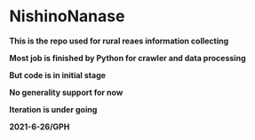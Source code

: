 # NishinoNanase
**This is the repo used for rural reaes information collecting**

**Most job is finished by Python for crawler and data processing**

**But code is in initial stage**

**No generality support for now**

**Iteration is under going**

**2021-6-26/GPH**
